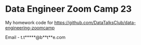 # Data Engineer Zoom Camp 23

My homework code for https://github.com/DataTalksClub/data-engineering-zoomcamp

Email - t.t****\*@b\*\*t\*\*e.com
